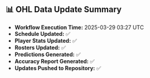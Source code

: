 ## 📊 OHL Data Update Summary
- **Workflow Execution Time:** 2025-03-29 03:27 UTC
- **Schedule Updated:** ✅
- **Player Stats Updated:** ✅
- **Rosters Updated:** ✅
- **Predictions Generated:** ✅
- **Accuracy Report Generated:** ✅
- **Updates Pushed to Repository:** ✅
